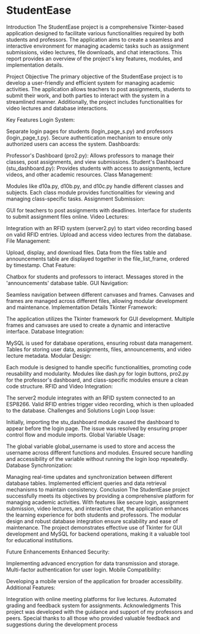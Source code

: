 # StudentEase
Introduction
The StudentEase project is a comprehensive Tkinter-based application designed to facilitate various functionalities required by both students and professors. The application aims to create a seamless and interactive environment for managing academic tasks such as assignment submissions, video lectures, file downloads, and chat interactions. This report provides an overview of the project's key features, modules, and implementation details.

Project Objective
The primary objective of the StudentEase project is to develop a user-friendly and efficient system for managing academic activities. The application allows teachers to post assignments, students to submit their work, and both parties to interact with the system in a streamlined manner. Additionally, the project includes functionalities for video lectures and database interactions.

Key Features
Login System:

Separate login pages for students (login_page_s.py) and professors (login_page_t.py).
Secure authentication mechanism to ensure only authorized users can access the system.
Dashboards:

Professor's Dashboard (pro2.py): Allows professors to manage their classes, post assignments, and view submissions.
Student's Dashboard (stu_dashboard.py): Provides students with access to assignments, lecture videos, and other academic resources.
Class Management:

Modules like d10a.py, d10b.py, and d10c.py handle different classes and subjects.
Each class module provides functionalities for viewing and managing class-specific tasks.
Assignment Submission:

GUI for teachers to post assignments with deadlines.
Interface for students to submit assignment files online.
Video Lectures:

Integration with an RFID system (server2.py) to start video recording based on valid RFID entries.
Upload and access video lectures from the database.
File Management:

Upload, display, and download files.
Data from the files table and announcements table are displayed together in the file_list_frame, ordered by timestamp.
Chat Feature:

Chatbox for students and professors to interact.
Messages stored in the 'announcements' database table.
GUI Navigation:

Seamless navigation between different canvases and frames.
Canvases and frames are managed across different files, allowing modular development and maintenance.
Implementation Details
Tkinter Framework:

The application utilizes the Tkinter framework for GUI development.
Multiple frames and canvases are used to create a dynamic and interactive interface.
Database Integration:

MySQL is used for database operations, ensuring robust data management.
Tables for storing user data, assignments, files, announcements, and video lecture metadata.
Modular Design:

Each module is designed to handle specific functionalities, promoting code reusability and modularity.
Modules like dash.py for login buttons, pro2.py for the professor's dashboard, and class-specific modules ensure a clean code structure.
RFID and Video Integration:

The server2 module integrates with an RFID system connected to an ESP8266.
Valid RFID entries trigger video recording, which is then uploaded to the database.
Challenges and Solutions
Login Loop Issue:

Initially, importing the stu_dashboard module caused the dashboard to appear before the login page.
The issue was resolved by ensuring proper control flow and module imports.
Global Variable Usage:

The global variable global_username is used to store and access the username across different functions and modules.
Ensured secure handling and accessibility of the variable without running the login loop repeatedly.
Database Synchronization:

Managing real-time updates and synchronization between different database tables.
Implemented efficient queries and data retrieval mechanisms to maintain consistency.
Conclusion
The StudentEase project successfully meets its objectives by providing a comprehensive platform for managing academic activities. With features like secure login, assignment submission, video lectures, and interactive chat, the application enhances the learning experience for both students and professors. The modular design and robust database integration ensure scalability and ease of maintenance. The project demonstrates effective use of Tkinter for GUI development and MySQL for backend operations, making it a valuable tool for educational institutions.

Future Enhancements
Enhanced Security:

Implementing advanced encryption for data transmission and storage.
Multi-factor authentication for user login.
Mobile Compatibility:

Developing a mobile version of the application for broader accessibility.
Additional Features:

Integration with online meeting platforms for live lectures.
Automated grading and feedback system for assignments.
Acknowledgments
This project was developed with the guidance and support of my professors and peers. Special thanks to all those who provided valuable feedback and suggestions during the development process
